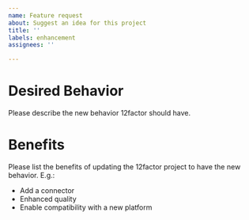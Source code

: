 ```yaml
---
name: Feature request
about: Suggest an idea for this project
title: ''
labels: enhancement
assignees: ''

---
```


# Desired Behavior

Please describe the new behavior 12factor should have.

# Benefits

Please list the benefits of updating the 12factor project 
to have the new behavior. E.g.:

* Add a connector
* Enhanced quality
* Enable compatibility with a new platform